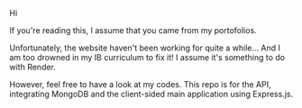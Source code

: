 Hi

If you're reading this, I assume that you came from my portofolios.

Unfortunately, the website haven't been working for quite a while... And I am too drowned in my IB curriculum to fix it! I assume it's something to do with Render.

However, feel free to have a look at my codes. This repo is for the API, integrating MongoDB and the client-sided main application using Express.js.
